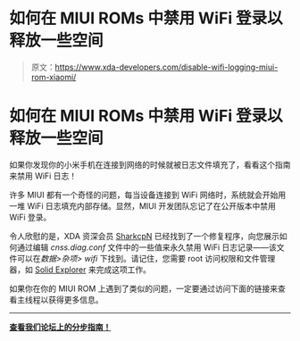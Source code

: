# 如何在 MIUI ROMs 中禁用 WiFi 登录以释放一些空间

> 原文：<https://www.xda-developers.com/disable-wifi-logging-miui-rom-xiaomi/>

# 如何在 MIUI ROMs 中禁用 WiFi 登录以释放一些空间

如果你发现你的小米手机在连接到网络的时候就被日志文件填充了，看看这个指南来禁用 WiFi 日志！

许多 MIUI 都有一个奇怪的问题，每当设备连接到 WiFi 网络时，系统就会开始用一堆 WiFi 日志填充内部存储。显然，MIUI 开发团队忘记了在公开版本中禁用 WiFi 登录。

令人欣慰的是，XDA 资深会员 [SharkcpN](https://forum.xda-developers.com/member.php?u=5110858) 已经找到了一个修复程序，向您展示如何通过编辑 *cnss.diag.conf* 文件中的一些值来永久禁用 WiFi 日志记录——该文件可以在*数据>杂项> wifi* 下找到。请记住，您需要 root 访问权限和文件管理器，如 [Solid Explorer](https://play.google.com/store/apps/details?id=pl.solidexplorer2&hl=en) 来完成这项工作。

如果你在你的 MIUI ROM 上遇到了类似的问题，一定要通过访问下面的链接来查看主线程以获得更多信息。

* * *

[**查看我们论坛上的分步指南！**](https://forum.xda-developers.com/mi-max-2/how-to/guide-disable-wifi-logging-miui-rom-t3691805)